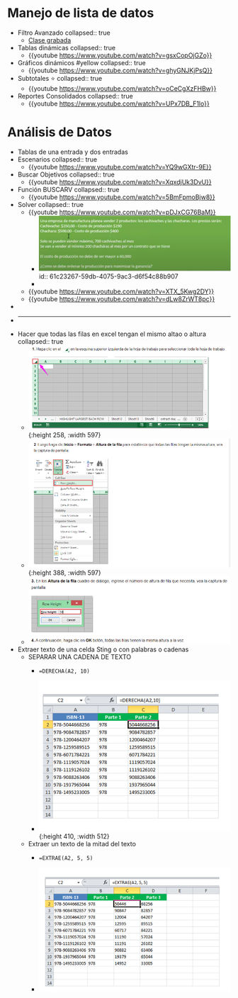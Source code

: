 # [](#1.) Manejo de lista de datos
- Filtro Avanzado
  collapsed:: true
	- [Clase grabada](https://onedrive.live.com/?authkey=%21ACqdORu04Ug8foc&cid=D4C8613E4F1EC400&id=D4C8613E4F1EC400%2159015&parId=D4C8613E4F1EC400%2159009&o=OneUp)
- Tablas dinámicas
  collapsed:: true
	- {{youtube https://www.youtube.com/watch?v=gsxCopOjGZo}}
- Gráficos dinámicos #yellow
  collapsed:: true
	- {{youtube https://www.youtube.com/watch?v=ghyGNJKjPsQ}}
- Subtotales ⭐
  collapsed:: true
	- {{youtube https://www.youtube.com/watch?v=oCeCgXzFHBw}}
- Reportes Consolidados
  collapsed:: true
	- {{youtube https://www.youtube.com/watch?v=UPx7DB_F1lo}}
# [](#2.) Análisis de Datos
- Tablas de una entrada y dos entradas
- Escenarios
  collapsed:: true
	- {{youtube https://www.youtube.com/watch?v=YQ9wGXtr-9E}}
- Buscar Objetivos
  collapsed:: true
	- {{youtube https://www.youtube.com/watch?v=XqxdjUk3DvU}}
- Función BUSCARV
  collapsed:: true
	- {{youtube https://www.youtube.com/watch?v=5BmFpmoBjw8}}
- Solver
  collapsed:: true
	- {{youtube https://www.youtube.com/watch?v=pDJxCG76BaM}}
		- ![image.png](../assets/image_1640116850978_0.png)
		  id:: 61c23267-59db-4075-9ac3-d6f54c88b907
		-
	- {{youtube https://www.youtube.com/watch?v=XTX_5Kwg2DY}}
	- {{youtube https://www.youtube.com/watch?v=dLw8ZrWT8pc}}
-
-
  ---
- Hacer que todas las filas en excel tengan el mismo altao o altura 
  collapsed:: true
	- ![image.png](../assets/image_1640197275679_0.png){:height 258, :width 597}
	- ![image.png](../assets/image_1640197284175_0.png){:height 388, :width 597}
	- ![image.png](../assets/image_1640197295484_0.png)
- Extraer texto de una celda Sting o con palabras o cadenas
	- SEPARAR UNA CADENA DE TEXTO
		- ``` 
		  =DERECHA(A2, 10)
		  ```
		- ![image.png](../assets/image_1640197368101_0.png){:height 410, :width 512}
	- Extraer un texto de la mitad del texto
		- ``` 
		  =EXTRAE(A2, 5, 5)
		  ```
		- ![image.png](../assets/image_1640197409456_0.png)
